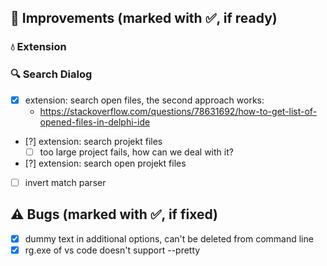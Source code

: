 <!--

Version:     v2.8.1-beta
PrevVersion: v2.8.0-beta

Help Formatting:
https://docs.github.com/en/get-started/writing-on-github/getting-started-with-writing-and-formatting-on-github/basic-writing-and-formatting-syntax, 
https://github.com/ikatyang/emoji-cheat-sheet/blob/master/README.md)

### :mag: Search Dialog
# + new featuren
# + new feature
 
### :warning: Bug Fixes
#* bug

-->

## :rocket: Improvements (marked with :white_check_mark:, if ready)

### :droplet: Extension

### :mag: Search Dialog
- [x] extension: search open files, the second approach works: 
    - https://stackoverflow.com/questions/78631692/how-to-get-list-of-opened-files-in-delphi-ide
- [?] extension: search projekt files
    - [ ] too large project fails, how can we deal with it?
- [?] extension: search open projekt files
- [ ] invert match parser

## :warning: Bugs (marked with :white_check_mark:, if fixed)
- [x] dummy text in additional options, can't be deleted from command line
- [x] rg.exe of vs code doesn't support --pretty
